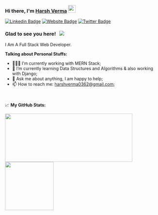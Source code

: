 ### Hi there, I'm <a href="https://harshverma.netlify.app" target="_blank">Harsh Verma</a> <img src="https://media.giphy.com/media/hvRJCLFzcasrR4ia7z/giphy.gif" width="25px">

[![Linkedin Badge](https://img.shields.io/badge/-LinkedIn-0e76a8?style=flat-square&logo=Linkedin&logoColor=white)](https://www.linkedin.com/in/harsh-verma-04102b200/)
[![Website Badge](https://img.shields.io/badge/Website-3b5998?style=flat-square&logo=google-chrome&logoColor=white)](https://harshverma.netlify.app)
[![Twitter Badge](https://img.shields.io/badge/-Twitter-00acee?style=flat-square&logo=Twitter&logoColor=white)](https://twitter.com/dev__harsh)

### Glad to see you here! &nbsp; ![](https://visitor-badge.glitch.me/badge?page_id=harshverma036)

I Am A Full Stack Web Developer.
  

**Talking about Personal Stuffs:**

- 👨🏻‍💻 I’m currently working with MERN Stack;
- 🚀 I’m currently learning Data Structures and Algorithms & also working with Django;
- 💬 Ask me about anything, I am happy to help;
- 📫 How to reach me: harshverma0362@gmail.com;

</br>


📈 **My GitHub Stats:**

<p>
  <img height="160em" width="420em" src="https://github-readme-stats.vercel.app/api?username=harshverma036&show_icons=true&count_private=true&theme=radical" />
  <img height="160em" src="https://github-readme-stats.vercel.app/api/top-langs/?username=harshverma036&exclude_repo=KNN-Image-Classification&show_icons=true&hide_border=true&layout=compact&langs_count=8&theme=radical" />
</p>




